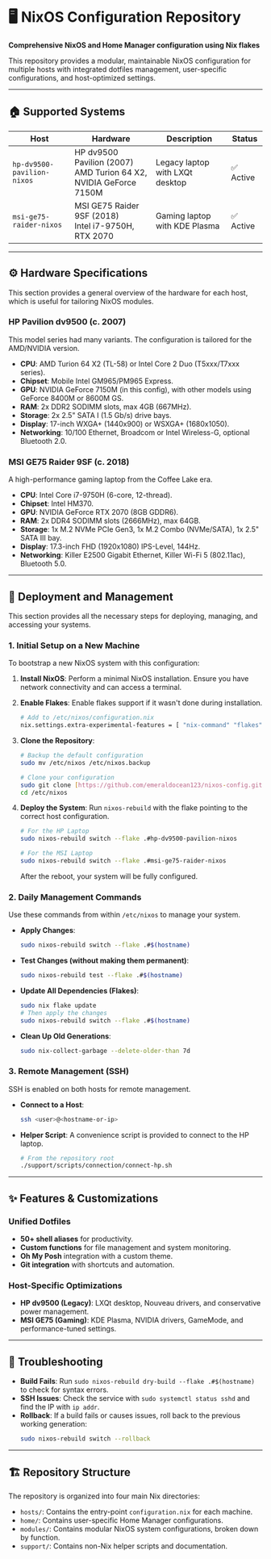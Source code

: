 # 🖥️ NixOS Configuration Repository

**Comprehensive NixOS and Home Manager configuration using Nix flakes**

This repository provides a modular, maintainable NixOS configuration for multiple hosts with integrated dotfiles management, user-specific configurations, and host-optimized settings.

---

## 🏠 Supported Systems

| Host                         | Hardware                                                                 | Description                       | Status   |
| ---------------------------- | ------------------------------------------------------------------------ | --------------------------------- | -------- |
| `hp-dv9500-pavilion-nixos` | HP dv9500 Pavilion (2007)<br/>AMD Turion 64 X2, NVIDIA GeForce 7150M | Legacy laptop with LXQt desktop   | ✅ Active |
| `msi-ge75-raider-nixos`    | MSI GE75 Raider 9SF (2018)<br/>Intel i7-9750H, RTX 2070                  | Gaming laptop with KDE Plasma     | ✅ Active |

---

## ⚙️ Hardware Specifications

This section provides a general overview of the hardware for each host, which is useful for tailoring NixOS modules.

### HP Pavilion dv9500 (c. 2007)

This model series had many variants. The configuration is tailored for the AMD/NVIDIA version.

-   **CPU**: AMD Turion 64 X2 (TL-58) or Intel Core 2 Duo (T5xxx/T7xxx series).
-   **Chipset**: Mobile Intel GM965/PM965 Express.
-   **GPU**: NVIDIA GeForce 7150M (in this config), with other models using GeForce 8400M or 8600M GS.
-   **RAM**: 2x DDR2 SODIMM slots, max 4GB (667MHz).
-   **Storage**: 2x 2.5" SATA I (1.5 Gb/s) drive bays.
-   **Display**: 17-inch WXGA+ (1440x900) or WSXGA+ (1680x1050).
-   **Networking**: 10/100 Ethernet, Broadcom or Intel Wireless-G, optional Bluetooth 2.0.

### MSI GE75 Raider 9SF (c. 2018)

A high-performance gaming laptop from the Coffee Lake era.

-   **CPU**: Intel Core i7-9750H (6-core, 12-thread).
-   **Chipset**: Intel HM370.
-   **GPU**: NVIDIA GeForce RTX 2070 (8GB GDDR6).
-   **RAM**: 2x DDR4 SODIMM slots (2666MHz), max 64GB.
-   **Storage**: 1x M.2 NVMe PCIe Gen3, 1x M.2 Combo (NVMe/SATA), 1x 2.5" SATA III bay.
-   **Display**: 17.3-inch FHD (1920x1080) IPS-Level, 144Hz.
-   **Networking**: Killer E2500 Gigabit Ethernet, Killer Wi-Fi 5 (802.11ac), Bluetooth 5.0.

---

## 🚀 Deployment and Management

This section provides all the necessary steps for deploying, managing, and accessing your systems.

### 1. Initial Setup on a New Machine

To bootstrap a new NixOS system with this configuration:

1.  **Install NixOS**: Perform a minimal NixOS installation. Ensure you have network connectivity and can access a terminal.

2.  **Enable Flakes**: Enable flakes support if it wasn't done during installation.
    ```bash
    # Add to /etc/nixos/configuration.nix
    nix.settings.extra-experimental-features = [ "nix-command" "flakes" ];
    ```

3.  **Clone the Repository**:
    ```bash
    # Backup the default configuration
    sudo mv /etc/nixos /etc/nixos.backup

    # Clone your configuration
    sudo git clone [https://github.com/emeraldocean123/nixos-config.git](https://github.com/emeraldocean123/nixos-config.git) /etc/nixos
    cd /etc/nixos
    ```

4.  **Deploy the System**: Run `nixos-rebuild` with the flake pointing to the correct host configuration.
    ```bash
    # For the HP Laptop
    sudo nixos-rebuild switch --flake .#hp-dv9500-pavilion-nixos

    # For the MSI Laptop
    sudo nixos-rebuild switch --flake .#msi-ge75-raider-nixos
    ```
    After the reboot, your system will be fully configured.

### 2. Daily Management Commands

Use these commands from within `/etc/nixos` to manage your system.

-   **Apply Changes**:
    ```bash
    sudo nixos-rebuild switch --flake .#$(hostname)
    ```

-   **Test Changes (without making them permanent)**:
    ```bash
    sudo nixos-rebuild test --flake .#$(hostname)
    ```

-   **Update All Dependencies (Flakes)**:
    ```bash
    sudo nix flake update
    # Then apply the changes
    sudo nixos-rebuild switch --flake .#$(hostname)
    ```

-   **Clean Up Old Generations**:
    ```bash
    sudo nix-collect-garbage --delete-older-than 7d
    ```

### 3. Remote Management (SSH)

SSH is enabled on both hosts for remote management.

-   **Connect to a Host**:
    ```bash
    ssh <user>@<hostname-or-ip>
    ```

-   **Helper Script**: A convenience script is provided to connect to the HP laptop.
    ```bash
    # From the repository root
    ./support/scripts/connection/connect-hp.sh
    ```

---

## ✨ Features & Customizations

### Unified Dotfiles
- **50+ shell aliases** for productivity.
- **Custom functions** for file management and system monitoring.
- **Oh My Posh** integration with a custom theme.
- **Git integration** with shortcuts and automation.

### Host-Specific Optimizations
- **HP dv9500 (Legacy)**: LXQt desktop, Nouveau drivers, and conservative power management.
- **MSI GE75 (Gaming)**: KDE Plasma, NVIDIA drivers, GameMode, and performance-tuned settings.

---

## 🔧 Troubleshooting

-   **Build Fails**: Run `sudo nixos-rebuild dry-build --flake .#$(hostname)` to check for syntax errors.
-   **SSH Issues**: Check the service with `sudo systemctl status sshd` and find the IP with `ip addr`.
-   **Rollback**: If a build fails or causes issues, roll back to the previous working generation:
    ```bash
    sudo nixos-rebuild switch --rollback
    ```

---

## 🏗️ Repository Structure

The repository is organized into four main Nix directories:

-   `hosts/`: Contains the entry-point `configuration.nix` for each machine.
-   `home/`: Contains user-specific Home Manager configurations.
-   `modules/`: Contains modular NixOS system configurations, broken down by function.
-   `support/`: Contains non-Nix helper scripts and documentation.